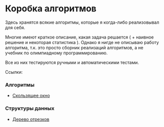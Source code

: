 # Коробка алгоритмов
Здесь хранятся всякие алгоритмы, которые я когда-либо реализовывал для себя.

Многие имеют краткое описание, какая задача решается ( + наивное решение и некоторая статистика ). Однако я нигде не описываю работу алгоритма, т.к. это просто сборник реализаций алгоритмов, а не учебник по олимпиадному программированию.

Все из них тестируются ручными и автоматическими тестами.

Ссылки:

### Алгоритмы
- [Скользящее окно](https://github.com/DungyBug/algobox/blob/master/sliding%20window/sliding-window.md)

### Структуры данных
- [Дерево отрезков](https://github.com/DungyBug/algobox/blob/master/segtree/segtree.md)